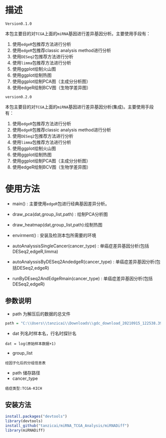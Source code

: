 # 描述

`Version0.1.0`

本包主要目的对`TCGA`上面的`miRNA`基因进行差异基因分析。主要使用手段有：

1. 使用`edgeR`包推荐方法进行分析
2. 使用`edgeR`包推荐classic analysis method进行分析
3. 使用`DESeq2`包推荐方法进行分析
4. 使用`limma`包推荐方法进行分析
5. 使用ggplot绘制火山图
6. 使用ggplot绘制热图
7. 使用ggplot绘制PCA图（主成分分析图）
8. 使用edgeR绘制BCV图（生物学差异图）

`version0.2.0`

本包主要目的对`TCGA`上面的`miRNA`基因进行差异基因分析(集成)。主要使用手段有：

1. 使用`edgeR`包推荐方法进行分析
2. 使用`edgeR`包推荐classic analysis method进行分析
3. 使用`DESeq2`包推荐方法进行分析
4. 使用`limma`包推荐方法进行分析
5. 使用ggplot绘制火山图
6. 使用ggplot绘制热图
7. 使用ggplot绘制PCA图（主成分分析图）
8. 使用edgeR绘制BCV图（生物学差异图）

# 使用方法

+ main() : 主要使用`edgeR`包进行经典基因差异分析。

+ draw_pca(dat,group_list,path) : 绘制PCA分析图

+ draw_heatmap(dat,group_list,path):绘制热图

+ envirment() : 安装及检测本包所需要的环境

+ autoAnalyssisSingleCancer(cancer_type) : 单癌症差异基因分析(包括DESeq2,edgeR,limma)

+ autoAnalyssisByDESeq2AndedgeR(cancer_type) : 单癌症差异基因分析(包括DESeq2,edgeR)

+ runByDEseq2AndEdgeRmain(cancer_type) : 单癌症差异基因分析(包括DESeq2,edgeR)

## 参数说明

+ path 为解压后的数据的总文件

```R
path = "C:\\Users\\tanzicai\\Downloads\\gdc_download_20210915_122538.396858"
```

+ dat 列名时样本名，行名时探针名

```
dat = log(原始样本数据+1)
```

+ group_list

```
经因子化后的分组信息表
```

+ path 储存路径
+ cancer_type 

```
癌症类型:TCGA-KICH
```

## 安装方法

```R
install.packages("devtools")
library(devtools)
install_github("tanzicai/miRNA_TCGA_Analysis/miRNADiff")
library(miRNADiff)
```




